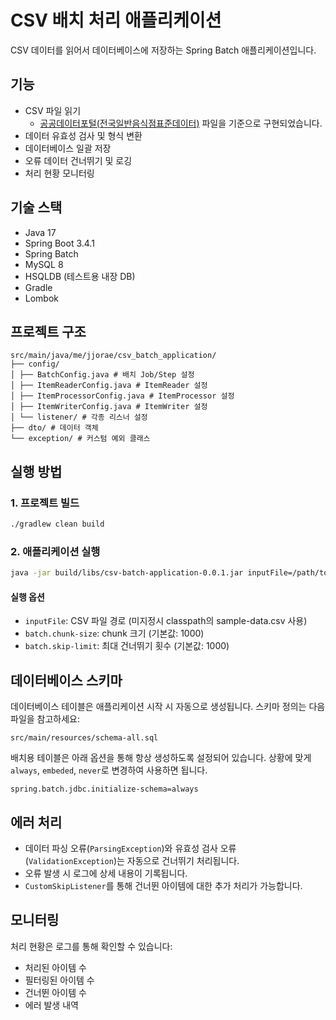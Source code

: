 # CSV 배치 처리 애플리케이션

CSV 데이터를 읽어서 데이터베이스에 저장하는 Spring Batch 애플리케이션입니다.

## 기능

- CSV 파일 읽기
    - [공공데이터포털(전국일반음식점표준데이터)](https://www.data.go.kr/data/15096283/standard.do) 파일을 기준으로 구현되었습니다.
- 데이터 유효성 검사 및 형식 변환
- 데이터베이스 일괄 저장
- 오류 데이터 건너뛰기 및 로깅
- 처리 현황 모니터링

## 기술 스택

- Java 17
- Spring Boot 3.4.1
- Spring Batch
- MySQL 8
- HSQLDB (테스트용 내장 DB)
- Gradle
- Lombok

## 프로젝트 구조

```
src/main/java/me/jjorae/csv_batch_application/
├── config/
│ ├── BatchConfig.java # 배치 Job/Step 설정
│ ├── ItemReaderConfig.java # ItemReader 설정
│ ├── ItemProcessorConfig.java # ItemProcessor 설정
│ ├── ItemWriterConfig.java # ItemWriter 설정
│ └── listener/ # 각종 리스너 설정
├── dto/ # 데이터 객체
└── exception/ # 커스텀 예외 클래스
```

## 실행 방법

### 1. 프로젝트 빌드
```bash
./gradlew clean build
```

### 2. 애플리케이션 실행
```bash
java -jar build/libs/csv-batch-application-0.0.1.jar inputFile=/path/to/your/csv/file
```

#### 실행 옵션

- `inputFile`: CSV 파일 경로 (미지정시 classpath의 sample-data.csv 사용)
- `batch.chunk-size`: chunk 크기 (기본값: 1000)
- `batch.skip-limit`: 최대 건너뛰기 횟수 (기본값: 1000)

## 데이터베이스 스키마

데이터베이스 테이블은 애플리케이션 시작 시 자동으로 생성됩니다. 스키마 정의는 다음 파일을 참고하세요:

`src/main/resources/schema-all.sql`

배치용 테이블은 아래 옵션을 통해 항상 생성하도록 설정되어 있습니다. 상황에 맞게 `always`, `embeded`, `never`로 변경하여 사용하면 됩니다.

```
spring.batch.jdbc.initialize-schema=always
```


## 에러 처리

- 데이터 파싱 오류(`ParsingException`)와 유효성 검사 오류(`ValidationException`)는 자동으로 건너뛰기 처리됩니다.
- 오류 발생 시 로그에 상세 내용이 기록됩니다.
- `CustomSkipListener`를 통해 건너뛴 아이템에 대한 추가 처리가 가능합니다.

## 모니터링

처리 현황은 로그를 통해 확인할 수 있습니다:
- 처리된 아이템 수
- 필터링된 아이템 수
- 건너뛴 아이템 수
- 에러 발생 내역
